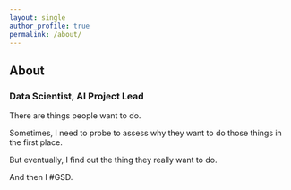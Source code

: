 ```yaml
---
layout: single
author_profile: true
permalink: /about/
---
```


## About

### Data Scientist, AI Project Lead 

There are things people want to do.  

Sometimes, I need to probe to assess why they want to do those things in the first place.  

But eventually, I find out the thing they really want to do.  

And then I #GSD.
